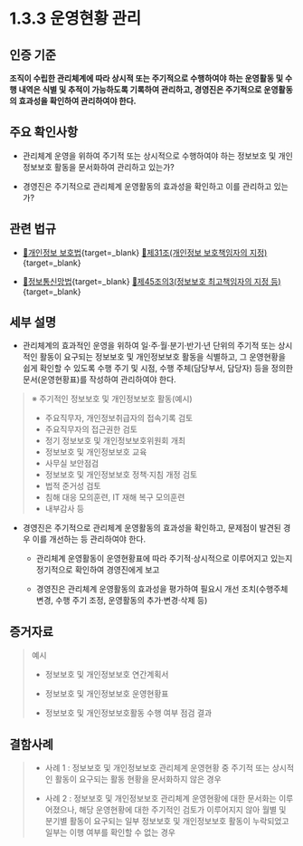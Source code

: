 # 1.3.3 운영현황 관리

## 인증 기준

**조직이 수립한 관리체계에 따라 상시적 또는 주기적으로 수행하여야 하는 운영활동 및 수행 내역은 식별 및 추적이 가능하도록 기록하여 관리하고, 경영진은 주기적으로 운영활동의 효과성을 확인하여 관리하여야 한다.**

## 주요 확인사항

- 관리체계 운영을 위하여 주기적 또는 상시적으로 수행하여야 하는 정보보호 및 개인정보보호 활동을 문서화하여 관리하고 있는가?

- 경영진은 주기적으로 관리체계 운영활동의 효과성을 확인하고 이를 관리하고 있는가?

## 관련 법규

- [🔗개인정보 보호법][개인정보 보호법 제31조]{target=_blank} [🔗제31조(개인정보 보호책임자의 지정)][개인정보 보호법 제31조 부분]{target=_blank}

- [🔗정보통신망법][정보통신망법 제45조의3]{target=_blank} [🔗제45조의3(정보보호 최고책임자의 지정 등)][정보통신망법 제45조의3 부분]{target=_blank}

## 세부 설명

- 관리체계의 효과적인 운영을 위하여 일·주·월·분기·반기·년 단위의 주기적 또는 상시적인 활동이 요구되는 정보보호 및 개인정보보호 활동을 식별하고, 그 운영현황을 쉽게 확인할 수 있도록 수행 주기 및 시점, 수행 주체(담당부서, 담당자) 등을 정의한 문서(운영현황표)를 작성하여 관리하여야 한다.
>
> ※ 주기적인 정보보호 및 개인정보보호 활동(예시)
>
> - 주요직무자, 개인정보취급자의 접속기록 검토
> - 주요직무자의 접근권한 검토
> - 정기 정보보호 및 개인정보보호위원회 개최
> - 정보보호 및 개인정보보호 교육
> - 사무실 보안점검
> - 정보보호 및 개인정보보호 정책·지침 개정 검토
> - 법적 준거성 검토
> - 침해 대응 모의훈련, IT 재해 복구 모의훈련
> - 내부감사 등

- 경영진은 주기적으로 관리체계 운영활동의 효과성을 확인하고, 문제점이 발견된 경우 이를 개선하는 등 관리하여야 한다.

    - 관리체계 운영활동이 운영현황표에 따라 주기적·상시적으로 이루어지고 있는지 정기적으로 확인하여 경영진에게 보고

    - 경영진은 관리체계 운영활동의 효과성을 평가하여 필요시 개선 조치(수행주체 변경, 수행 주기 조정, 운영활동의 추가·변경·삭제 등)

## 증거자료

> 예시
>
> - 정보보호 및 개인정보보호 연간계획서
>
> - 정보보호 및 개인정보보호 운영현황표
>
> - 정보보호 및 개인정보보호활동 수행 여부 점검 결과

## 결함사례

> - 사례 1 : 정보보호 및 개인정보보호 관리체계 운영현황 중 주기적 또는 상시적인 활동이 요구되는 활동 현황을 문서화하지 않은 경우
>
> - 사례 2 : 정보보호 및 개인정보보호 관리체계 운영현황에 대한 문서화는 이루어졌으나, 해당 운영현황에 대한 주기적인 검토가 이루어지지 않아 월별 및 분기별 활동이 요구되는 일부 정보보호 및 개인정보보호 활동이 누락되었고 일부는 이행 여부를 확인할 수 없는 경우

[개인정보 보호법 제31조]: https://www.law.go.kr/법령/개인정보보호법/(20240315,19234,20230314)/제31조 "개인정보 보호법 제31조"
[개인정보 보호법 제31조 부분]: https://www.law.go.kr/법령/개인정보보호법/제31조 "개인정보 보호법 제31조 부분"

[정보통신망법 제45조의3]: https://www.law.go.kr/법령/정보통신망이용촉진및정보보호등에관한법률/(20240123,20069,20240123)/제45조의3 "정보통신망법 제45조의3"
[정보통신망법 제45조의3 부분]: https://www.law.go.kr/법령/정보통신망이용촉진및정보보호등에관한법률/제45조의3 "정보통신망법 제45조의3 부분"
